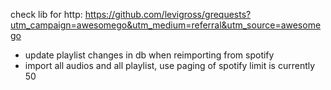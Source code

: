 check lib for http: https://github.com/levigross/grequests?utm_campaign=awesomego&utm_medium=referral&utm_source=awesomego

- update playlist changes in db when reimporting from spotify
- import all audios and all playlist, use paging of spotify limit is currently 50
